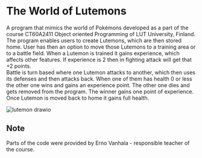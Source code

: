 # The World of Lutemons
A program that mimics the world of Pokémons developed as a part of the course CT60A2411 Object oriented Programming of LUT University, Finland.<br>
The program enables users to create Lutemons, which are then stored home. User has then an option to move those Lutemons to a training area or to a battle field.
When a Lutemon is trained it gains experience, which affects other features. If experience is 2 then in fighting attack will get that +2 points.<br>
Battle is turn based where one Lutemon attacks to another, which then uses its defenses and then attacks back. When one of them has health 0 or less the other one wins and gains an experience point. 
The other one dies and gets removed from the program. The winner gains one point of experience.<br>
Once Lutemon is moved back to home it gains full health.<br>

![lutemon drawio](https://user-images.githubusercontent.com/68151686/203955536-f6e4401f-5e8b-43c8-ac2d-b1e251032f4e.png)

## Note
Parts of the code were provided by Erno Vanhala - responsible teacher of the course.
